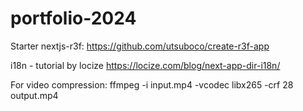 # portfolio-2024

Starter nextjs-r3f:
https://github.com/utsuboco/create-r3f-app

i18n - tutorial by locize
https://locize.com/blog/next-app-dir-i18n/

For video compression:
ffmpeg -i input.mp4 -vcodec libx265 -crf 28 output.mp4
